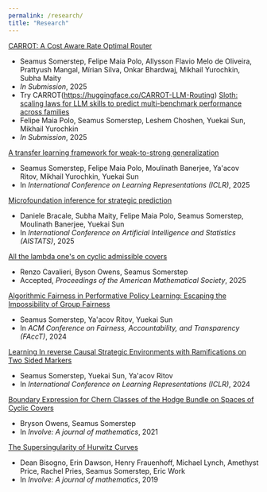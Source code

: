 ```yaml
---
permalink: /research/
title: "Research"
---
```

[CARROT: A Cost Aware Rate Optimal Router](http://arxiv.org/abs/2502.03261)
-  Seamus Somerstep, Felipe Maia Polo, Allysson Flavio Melo de Oliveira, Prattyush Mangal, Mírian Silva, Onkar Bhardwaj, Mikhail Yurochkin, Subha Maity
- *In Submission*, 2025
- Try CARROT(https://huggingface.co/CARROT-LLM-Routing)
[Sloth: scaling laws for LLM skills to predict multi-benchmark performance across families](https://arxiv.org/abs/2412.06540v1)
-  Felipe Maia Polo, Seamus Somerstep, Leshem Choshen, Yuekai Sun, Mikhail Yurochkin
- *In Submission*, 2025
  
[A transfer learning framework for weak-to-strong generalization](https://arxiv.org/abs/2405.16236)
  - Seamus Somerstep, Felipe Maia Polo, Moulinath Banerjee, Ya'acov Ritov, Mikhail Yurochkin, Yuekai Sun
  - In *International Conference on Learning Representations (ICLR)*, 2025

[Microfoundation inference for strategic prediction](https://arxiv.org/abs/2411.08998)
- Daniele Bracale, Subha Maity, Felipe Maia Polo, Seamus Somerstep, Moulinath Banerjee, Yuekai Sun
- In *International Conference on Artificial Intelligence and Statistics (AISTATS)*, 2025

[All the lambda one's on cyclic admissible covers](https://arxiv.org/abs/2112.13892)
  - Renzo Cavalieri, Byson Owens, Seamus Somerstep
  - Accepted, *Proceedings of the American Mathematical Society*, 2025

[Algorithmic Fairness in Performative Policy Learning: Escaping the Impossibility of Group Fairness](https://arxiv.org/abs/2405.20447)
  - Seamus Somerstep, Ya'acov Ritov, Yuekai Sun
  - In *ACM Conference on Fairness, Accountability, and Transparency (FAccT)*, 2024

[Learning In reverse Causal Strategic Environments with Ramifications on Two Sided Markers](https://arxiv.org/abs/2404.13240)
  - Seamus Somerstep, Yuekai Sun, Ya'acov Ritov
  - In *International Conference on Learning Representations (ICLR)*, 2024

[Boundary Expression for Chern Classes of the Hodge Bundle on Spaces of Cyclic Covers](https://arxiv.org/abs/1912.07720)
  - Bryson Owens, Seamus Somerstep
  - In *Involve: A journal of mathematics*, 2021

[The Supersingularity of Hurwitz Curves](https://arxiv.org/abs/1810.01582) 
 - Dean Bisogno, Erin Dawson, Henry Frauenhoff, Michael Lynch, Amethyst Price, Rachel Pries, Seamus Somerstep, Eric Work
 - In *Involve: A journal of mathematics*, 2019
